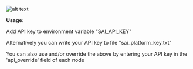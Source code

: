 ![alt text](api_cat_with_workflow.png)

**Usage:** 

Add API key to environment variable "SAI_API_KEY"

Alternatively you can write your API key to file "sai_platform_key.txt"

You can also use and/or override the above by entering your API key in the 'api_override' field of each node
